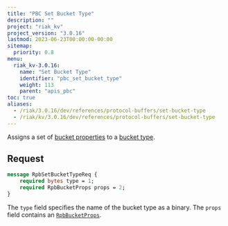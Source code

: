 ```yaml
---
title: "PBC Set Bucket Type"
description: ""
project: "riak_kv"
project_version: "3.0.16"
lastmod: 2023-06-23T00:00:00-00:00
sitemap:
  priority: 0.8
menu:
  riak_kv-3.0.16:
    name: "Set Bucket Type"
    identifier: "pbc_set_bucket_type"
    weight: 113
    parent: "apis_pbc"
toc: true
aliases:
  - /riak/3.0.16/dev/references/protocol-buffers/set-bucket-type
  - /riak/kv/3.0.16/dev/references/protocol-buffers/set-bucket-type
---
```


Assigns a set of [bucket properties]({{<baseurl>}}riak/kv/3.0.16/developing/api/protocol-buffers/set-bucket-props) to a
[bucket type]({{<baseurl>}}riak/kv/3.0.16/developing/usage/bucket-types).

## Request

```protobuf
message RpbSetBucketTypeReq {
    required bytes type = 1;
    required RpbBucketProps props = 2;
}
```

The `type` field specifies the name of the bucket type as a binary. The
`props` field contains an [`RpbBucketProps`]({{<baseurl>}}riak/kv/3.0.16/developing/api/protocol-buffers/get-bucket-props).

